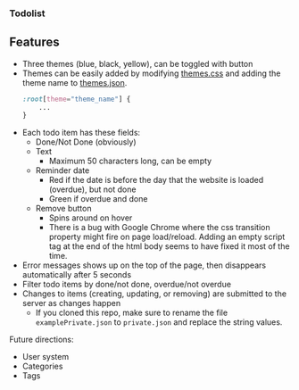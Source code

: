 ### Todolist

## Features
 - Three themes (blue, black, yellow), can be toggled with button
  - Themes can be easily added by modifying [themes.css](/resources/css/themes.css) and adding the theme name to [themes.json](/themes.json).
    ```css
    :root[theme="theme_name"] {
        ...
    }
    ```
 - Each todo item has these fields:
   - Done/Not Done (obviously)
   - Text
     - Maximum 50 characters long, can be empty
   - Reminder date
     - Red if the date is before the day that the website is loaded (overdue), but not done
     - Green if overdue and done
   - Remove button
     - Spins around on hover
     - There is a bug with Google Chrome where the css transition property might fire on page load/reload. Adding an empty script tag at the end of the html body seems to have fixed it most of the time.
 - Error messages shows up on the top of the page, then disappears automatically after 5 seconds
 - Filter todo items by done/not done, overdue/not overdue
 - Changes to items (creating, updating, or removing) are submitted to the server as changes happen
   - If you cloned this repo, make sure to rename the file `examplePrivate.json` to `private.json` and replace the string values.

Future directions:
 - User system
 - Categories
 - Tags
